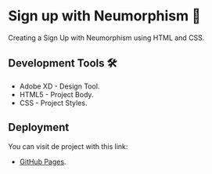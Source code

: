 # Sign up with Neumorphism 🚀

Creating a Sign Up with Neumorphism using HTML and CSS.


## Development Tools 🛠️

* Adobe XD - Design Tool.
* HTML5 - Project Body.
* CSS - Project Styles.

## Deployment
You can visit de project with this link:

* [GitHub Pages](https://ketzalif.github.io/SignUp-Neumorphism/).

